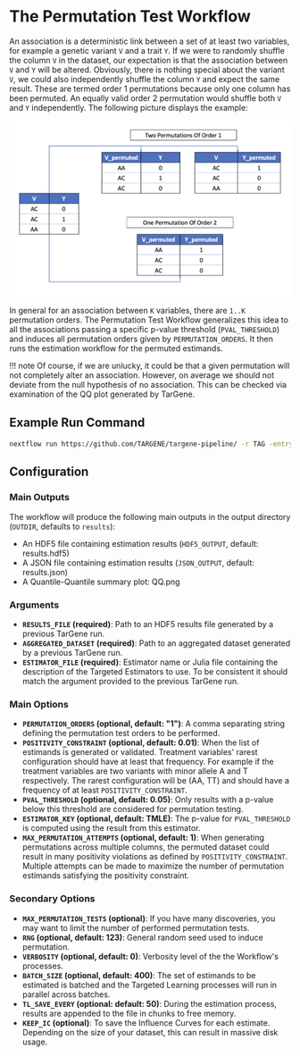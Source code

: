# The Permutation Test Workflow

An association is a deterministic link between a set of at least two variables, for example a genetic variant `V` and a trait `Y`. If we were to randomly shuffle the column `V` in the dataset, our expectation is that the association between `V` and `Y` will be altered. Obviously, there is nothing special about the variant `V`, we could also independently shuffle the column `Y` and expect the same result. These are termed order 1 permutations because only one column has been permuted. An equally valid order 2 permutation would shuffle both `V` and `Y` independently. The following picture displays the example:

![Permutation Tests](../assets/permutation_tests.png)

In general for an association between ``K`` variables, there are ``1..K`` permutation orders. The Permutation Test Workflow generalizes this idea to all the associations passing a specific p-value threshold (`PVAL_THRESHOLD`) and induces all permutation orders given by `PERMUTATION_ORDERS`. It then runs the estimation workflow for the permuted estimands.

!!! note
    Of course, if we are unlucky, it could be that a given permutation will not completely alter an association. However, on average we should not deviate from the null hypothesis of no association. This can be checked via examination of the QQ plot generated by TarGene.

## Example Run Command

```bash
nextflow run https://github.com/TARGENE/targene-pipeline/ -r TAG -entry PERMUTATION_TEST -profile P -resume
```

## Configuration

### Main Outputs

The workflow will produce the following main outputs in the output directory (`OUTDIR`, defaults to `results`):

- An HDF5 file containing estimation results (`HDF5_OUTPUT`, default: results.hdf5)
- A JSON file containing estimation results (`JSON_OUTPUT`, default: results.json)
- A Quantile-Quantile summary plot: QQ.png

### Arguments

- **`RESULTS_FILE` (required)**: Path to an HDF5 results file generated by a previous TarGene run.
- **`AGGREGATED_DATASET` (required)**: Path to an aggregated dataset generated by a previous TarGene run.
- **`ESTIMATOR_FILE` (required)**: Estimator name or Julia file containing the description of the Targeted Estimators to use. To be consistent it should match the argument provided to the previous TarGene run.

### Main Options

- **`PERMUTATION_ORDERS` (optional, default: "1")**: A comma separating string defining the permutation test orders to be performed.
- **`POSITIVITY_CONSTRAINT` (optional, default: 0.01)**: When the list of estimands is generated or validated. Treatment variables' rarest configuration should have at least that frequency. For example if the treatment variables are two variants with minor allele A and T respectively. The rarest configuration will be (AA, TT) and should have a frequency of at least `POSITIVITY_CONSTRAINT`.
- **`PVAL_THRESHOLD` (optional, default: 0.05)**: Only results with a p-value below this threshold are considered for permutation testing.
- **`ESTIMATOR_KEY` (optional, default: TMLE)**: The p-value for `PVAL_THRESHOLD` is computed using the result from this estimator.
- **`MAX_PERMUTATION_ATTEMPTS` (optional, default: 1)**: When generating permutations across multiple columns, the permuted dataset could result in many positivity violations as defined by `POSITIVITY_CONSTRAINT`. Multiple attempts can be made to maximize the number of permutation estimands satisfying the positivity constraint.

### Secondary Options

- **`MAX_PERMUTATION_TESTS` (optional)**: If you have many discoveries, you may want to limit the number of performed permutation tests.
- **`RNG` (optional, default: 123)**: General random seed used to induce permutation.
- **`VERBOSITY` (optional, default: 0)**: Verbosity level of the the Workflow's processes.
- **`BATCH_SIZE` (optional, default: 400)**: The set of estimands to be estimated is batched and the Targeted Learning processes will run in parallel across batches.
- **`TL_SAVE_EVERY` (optional: default: 50)**: During the estimation process, results are appended to the file in chunks to free memory.
- **`KEEP_IC` (optional)**: To save the Influence Curves for each estimate. Depending on the size of your dataset, this can result in massive disk usage.
